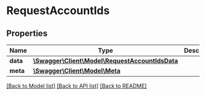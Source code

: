 # RequestAccountIds

## Properties
Name | Type | Description | Notes
------------ | ------------- | ------------- | -------------
**data** | [**\Swagger\Client\Model\RequestAccountIdsData**](RequestAccountIdsData.md) |  | 
**meta** | [**\Swagger\Client\Model\Meta**](Meta.md) |  | 

[[Back to Model list]](../README.md#documentation-for-models) [[Back to API list]](../README.md#documentation-for-api-endpoints) [[Back to README]](../README.md)

